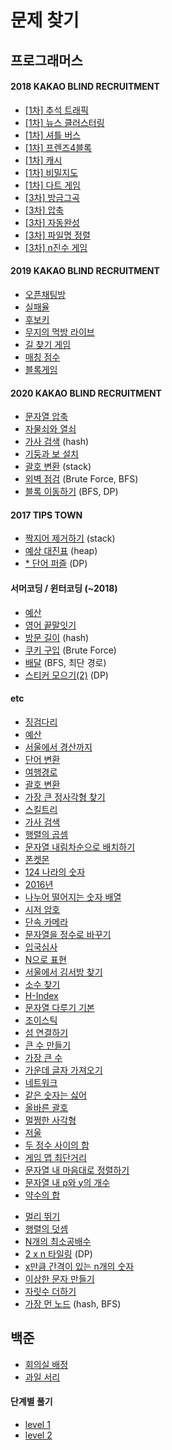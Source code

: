 # 문제 찾기

## 프로그래머스

#### 2018 KAKAO BLIND RECRUITMENT

- [[1차] 추석 트래픽](https://github.com/yhs3434/Algorithms/tree/master/programmers/2018%20KAKAO%20BLIND%20RECRUITMENT/chuseokTraffic.py)
- [[1차] 뉴스 클러스터링](https://github.com/yhs3434/Algorithms/tree/master/programmers/2018%20KAKAO%20BLIND%20RECRUITMENT/newsClustering.py)
- [[1차] 셔틀 버스](https://github.com/yhs3434/Algorithms/tree/master/programmers/2018%20KAKAO%20BLIND%20RECRUITMENT/shuttleBus.py)
- [[1차] 프렌즈4블록](https://github.com/yhs3434/Algorithms/tree/master/programmers/2018%20KAKAO%20BLIND%20RECRUITMENT/friends4Block.py)
- [[1차] 캐시](https://github.com/yhs3434/Algorithms/tree/master/programmers/2018%20KAKAO%20BLIND%20RECRUITMENT/cache.py)
- [[1차] 비밀지도](https://github.com/yhs3434/Algorithms/tree/master/programmers/2018%20KAKAO%20BLIND%20RECRUITMENT/secretMap.py)
- [[1차] 다트 게임](https://github.com/yhs3434/Algorithms/tree/master/programmers/2018%20KAKAO%20BLIND%20RECRUITMENT/dartGame.py)
- [[3차] 방금그곡](https://github.com/yhs3434/Algorithms/tree/master/programmers/2018%20KAKAO%20BLIND%20RECRUITMENT/justThatMusic.py)
- [[3차] 압축](https://github.com/yhs3434/Algorithms/tree/master/programmers/2018%20KAKAO%20BLIND%20RECRUITMENT/compression.py)
- [[3차] 자동완성](https://github.com/yhs3434/Algorithms/tree/master/programmers/2018%20KAKAO%20BLIND%20RECRUITMENT/autoComplete.py)
- [[3차] 파일명 정렬](https://github.com/yhs3434/Algorithms/tree/master/programmers/2018%20KAKAO%20BLIND%20RECRUITMENT/fileNameSort.py)
- [[3차] n진수 게임](https://github.com/yhs3434/Algorithms/tree/master/programmers/2018%20KAKAO%20BLIND%20RECRUITMENT/nNumberGame.py)

#### 2019 KAKAO BLIND RECRUITMENT

- [오픈채팅방](https://github.com/yhs3434/Algorithms/blob/master/programmers/2019%20KAKAO%20BLIND%20RECRUITMENT/openChat.py)
- [실패율](https://github.com/yhs3434/Algorithms/blob/master/programmers/2019%20KAKAO%20BLIND%20RECRUITMENT/failRate.py)
- [후보키](https://github.com/yhs3434/Algorithms/blob/master/programmers/2019%20KAKAO%20BLIND%20RECRUITMENT/candidateKey.py)
- [무지의 먹방 라이브](https://github.com/yhs3434/Algorithms/blob/master/programmers/2019%20KAKAO%20BLIND%20RECRUITMENT/muziEatLive.py)
- [길 찾기 게임](https://github.com/yhs3434/Algorithms/blob/master/programmers/2019%20KAKAO%20BLIND%20RECRUITMENT/findPathGame.py)
- [매칭 점수](https://github.com/yhs3434/Algorithms/blob/master/programmers/2019%20KAKAO%20BLIND%20RECRUITMENT/matchingScore.py)
- [블록게임](https://github.com/yhs3434/Algorithms/blob/master/programmers/2019%20KAKAO%20BLIND%20RECRUITMENT/blockGame.py)

#### 2020 KAKAO BLIND RECRUITMENT

- [문자열 압축](https://github.com/yhs3434/Algorithms/blob/master/programmers/2020%20KAKAO%20BLIND%20RECRUITMENT/compressString.py)
- [자물쇠와 열쇠](https://github.com/yhs3434/Algorithms/blob/master/programmers/2020%20KAKAO%20BLIND%20RECRUITMENT/lockAndKey.py)
- [가사 검색](https://github.com/yhs3434/Algorithms/blob/master/programmers/2020%20KAKAO%20BLIND%20RECRUITMENT/lyricsSearch.py) (hash)
- [기둥과 보 설치](https://github.com/yhs3434/Algorithms/blob/master/programmers/2020%20KAKAO%20BLIND%20RECRUITMENT/pillarAndBo.py)
- [괄호 변환](https://github.com/yhs3434/Algorithms/blob/master/programmers/2020%20KAKAO%20BLIND%20RECRUITMENT/convertParenthesis.py) (stack)
- [외벽 점검](https://github.com/yhs3434/Algorithms/blob/master/programmers/2020%20KAKAO%20BLIND%20RECRUITMENT/inspectOutsideWall.py) (Brute Force, BFS)
- [블록 이동하기](https://github.com/yhs3434/Algorithms/blob/master/programmers/2020%20KAKAO%20BLIND%20RECRUITMENT/moveBlock.py) (BFS, DP)

#### 2017 TIPS TOWN

- [짝지어 제거하기](https://github.com/yhs3434/Algorithms/blob/master/programmers/2017%20TIPS%20TOWN/deleteCombine.py) (stack)
- [예상 대진표](https://github.com/yhs3434/Algorithms/blob/master/programmers/2017%20TIPS%20TOWN/expectMatchList.py) (heap)
- [* 단어 퍼즐](https://github.com/yhs3434/Algorithms/blob/master/programmers/2017%20TIPS%20TOWN/wordPuzzle.py) (DP)

#### 서머코딩 / 윈터코딩 (~2018)

- [예산](https://github.com/yhs3434/Algorithms/blob/master/programmers/Summer_Winter(~2018)/budget2.py)
- [영어 끝말잇기](https://github.com/yhs3434/Algorithms/blob/master/programmers/Summer_Winter(~2018)/englishLastWord.py)
- [방문 길이](https://github.com/yhs3434/Algorithms/blob/master/programmers/Summer_Winter(~2018)/visitLength.py) (hash)
- [쿠키 구입](https://github.com/yhs3434/Algorithms/blob/master/programmers/Summer_Winter(~2018)/buyCookie.py) (Brute Force)
- [배달](https://github.com/yhs3434/Algorithms/blob/master/programmers/Summer_Winter(~2018)/delivery.py) (BFS, 최단 경로)
- [스티커 모으기(2)](https://github.com/yhs3434/Algorithms/blob/master/programmers/Summer_Winter(~2018)/stickerCollector.py) (DP)

#### etc
<ul>
    <li><a href="https://github.com/yhs3434/Algorithms/blob/master/programmers/steppingStone.py">징검다리</a></li>
    <li><a href="https://github.com/yhs3434/Algorithms/blob/master/programmers/budgets.py">예산</a></li>
    <li><a href="https://github.com/yhs3434/Algorithms/blob/master/programmers/seoulToKyungsan.py">서울에서 경산까지</a></li>
    <li><a href="https://github.com/yhs3434/Algorithms/blob/master/programmers/convertWord.py">단어 변환</a></li>
    <li><a href="https://github.com/yhs3434/Algorithms/blob/master/programmers/travelRoute.py">여행경로</a></li>
    <li><a href="https://github.com/yhs3434/Algorithms/blob/master/programmers/convertParenthesis.py">괄호 변환</a></li>
    <li><a href="https://github.com/yhs3434/Algorithms/blob/master/programmers/theLargestSquare.py">가장 큰 정사각형 찾기</a></li>
    <li><a href="https://github.com/yhs3434/Algorithms/blob/master/programmers/skillTree.py">스킬트리</a></li>
    <li><a href="https://github.com/yhs3434/Algorithms/blob/master/programmers/lyricsSearch.py">가사 검색</a></li>
    <li><a href="https://github.com/yhs3434/Algorithms/blob/master/programmers/matrixMultiplication.py">행렬의 곱셈</a></li>
    <li><a href="https://github.com/yhs3434/Algorithms/blob/master/programmers/stringReverseSort.py">문자열 내림차순으로 배치하기</a></li>
    <li><a href="https://github.com/yhs3434/Algorithms/blob/master/programmers/ponketmon.py">폰켓몬</a></li>
    <li><a href="https://github.com/yhs3434/Algorithms/blob/master/programmers/124.py">124 나라의 숫자</a></li>
    <li><a href="https://github.com/yhs3434/Algorithms/blob/master/programmers/2016year.py">2016년</a></li>
    <li><a href="https://github.com/yhs3434/Algorithms/blob/master/programmers/availToDivideNumberArray.py">나누어 떨어지는 숫자 배열</a></li>
    <li><a href="https://github.com/yhs3434/Algorithms/blob/master/programmers/caesarCipher.py">시저 암호</a></li>
    <li><a href="https://github.com/yhs3434/Algorithms/blob/master/programmers/camera.py">단속 카메라</a></li>
    <li><a href="https://github.com/yhs3434/Algorithms/blob/master/programmers/changeStrToInt.py">문자열을 정수로 바꾸기</a></li>
    <li><a href="https://github.com/yhs3434/Algorithms/blob/master/programmers/entryJudge.py">입국심사</a></li>
    <li><a href="https://github.com/yhs3434/Algorithms/blob/master/programmers/expressN.py">N으로 표현</a></li>
    <li><a href="https://github.com/yhs3434/Algorithms/blob/master/programmers/findKimInTheSeoul.py">서울에서 김서방 찾기</a></li>
    <li><a href="https://github.com/yhs3434/Algorithms/blob/master/programmers/findPrimeNumber.py">소수 찾기</a></li>
    <li><a href="https://github.com/yhs3434/Algorithms/blob/master/programmers/h-index.py#L14">H-Index</a></li>
    <li><a href="https://github.com/yhs3434/Algorithms/blob/master/programmers/handleString.py">문자열 다루기 기본</a></li>
    <li><a href="https://github.com/yhs3434/Algorithms/blob/master/programmers/joystick.py">조이스틱</a></li>
    <li><a href="https://github.com/yhs3434/Algorithms/blob/master/programmers/linkIsland.py">섬 연결하기</a></li>
    <li><a href="https://github.com/yhs3434/Algorithms/blob/master/programmers/makeBigNum.py">큰 수 만들기</a></li>
    <li><a href="https://github.com/yhs3434/Algorithms/blob/master/programmers/maxNumber.py">가장 큰 수</a></li>
    <li><a href="https://github.com/yhs3434/Algorithms/blob/master/programmers/midLecture.py">가운데 글자 가져오기</a></li>
    <li><a href="https://github.com/yhs3434/Algorithms/blob/master/programmers/network.py">네트워크</a></li>
    <li><a href="https://github.com/yhs3434/Algorithms/blob/master/programmers/noSameNumber.py">같은 숫자는 싫어</a></li>
    <li><a href="https://github.com/yhs3434/Algorithms/blob/master/programmers/parenthesis.py">올바른 괄호</a></li>
    <li><a href="https://github.com/yhs3434/Algorithms/blob/master/programmers/rightRect.py">멀쩡한 사각형</a></li>
    <li><a href="https://github.com/yhs3434/Algorithms/blob/master/programmers/scale.py">저울</a></li>
    <li><a href="https://github.com/yhs3434/Algorithms/blob/master/programmers/sumOfTwoNum.py">두 정수 사이의 합</a></li>
    <li><a href="https://github.com/yhs3434/Algorithms/blob/master/programmers/theShortedGameMap.py">게임 맵 최단거리</a></li>
    <li><a href="https://github.com/yhs3434/Algorithms/blob/master/programmers/stringMySort.py">문자열 내 마음대로 정렬하기</a></li>
    <li><a href="https://github.com/yhs3434/Algorithms/blob/master/programmers/pyString.py">문자열 내 p와 y의 개수</a></li>
    <li><a href="https://github.com/yhs3434/Algorithms/blob/master/programmers/sumOfAliquot.py">약수의 합</a></li>
    
</ul>

- [멀리 뛰기](https://github.com/yhs3434/Algorithms/blob/master/programmers/etc/longJump.py)
- [행렬의 덧셈](https://github.com/yhs3434/Algorithms/blob/master/programmers/etc/matrixAdd.py)
- [N개의 최소공배수](https://github.com/yhs3434/Algorithms/blob/master/programmers/etc/NleastCommonMultiple.py)
- [2 x n 타일링](https://github.com/yhs3434/Algorithms/blob/master/programmers/etc/2xNTiling.py) (DP)
- [x만큼 간격이 있는 n개의 숫자](https://github.com/yhs3434/Algorithms/blob/master/programmers/etc/xGapNnumber.py)
- [이상한 문자 만들기](https://github.com/yhs3434/Algorithms/blob/master/programmers/etc/strangeStr.py)
- [자릿수 더하기](https://github.com/yhs3434/Algorithms/blob/master/programmers/etc/addCipher.py)
- [가장 먼 노드](https://github.com/yhs3434/Algorithms/blob/master/programmers/etc/longestNode.py) (hash, BFS)

## 백준

- [회의실 배정](https://github.com/yhs3434/Algorithms/blob/master/baekjun/assignMeetingRoom.py)
- [과일 서리](https://github.com/yhs3434/Algorithms/blob/master/baekjun/thiefFruits.py)
    
#### 단계별 풀기

- [level 1](https://github.com/yhs3434/Algorithms/tree/master/baekjun/lv1)
- [level 2](https://github.com/yhs3434/Algorithms/tree/master/baekjun/lv2)